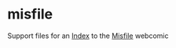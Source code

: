 misfile
=======

Support files for an [Index](http://www.louisxiv.co.uk/misfile/) to the [Misfile](http://www.misfile.com/) webcomic
